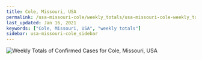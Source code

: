 ```yaml
---
title: Cole, Missouri, USA
permalink: /usa-missouri-cole/weekly_totals/usa-missouri-cole-weekly_totals.html
last_updated: Jan 16, 2021
keywords: ["Cole, Missouri, USA", "weekly totals"]
sidebar: usa-missouri-cole_sidebar
---
```


![Weekly Totals of Confirmed Cases for Cole, Missouri, USA](/covid_tracker/images/graphs/usa-missouri-cole-weekly_totals_graph.png)

